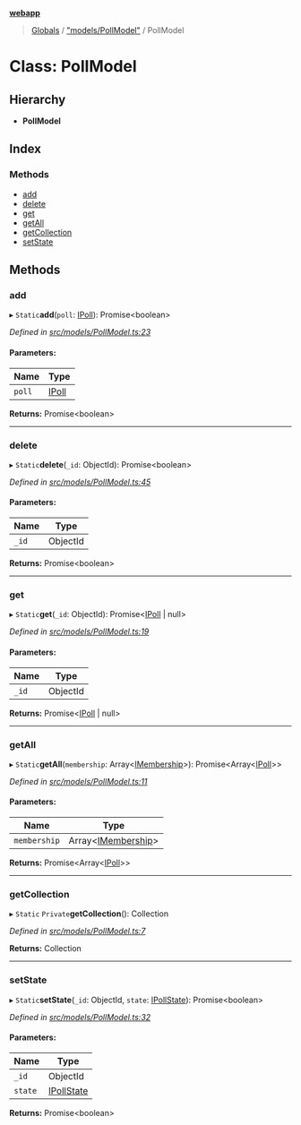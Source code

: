 **[webapp](../README.md)**

> [Globals](../globals.md) / ["models/PollModel"](../modules/_models_pollmodel_.md) / PollModel

# Class: PollModel

## Hierarchy

* **PollModel**

## Index

### Methods

* [add](_models_pollmodel_.pollmodel.md#add)
* [delete](_models_pollmodel_.pollmodel.md#delete)
* [get](_models_pollmodel_.pollmodel.md#get)
* [getAll](_models_pollmodel_.pollmodel.md#getall)
* [getCollection](_models_pollmodel_.pollmodel.md#getcollection)
* [setState](_models_pollmodel_.pollmodel.md#setstate)

## Methods

### add

▸ `Static`**add**(`poll`: [IPoll](../interfaces/_interface_ipoll_.ipoll.md)): Promise<boolean\>

*Defined in [src/models/PollModel.ts:23](https://github.com/BESTUPC/voting-web-app/blob/a4ae6c9/src/models/PollModel.ts#L23)*

#### Parameters:

Name | Type |
------ | ------ |
`poll` | [IPoll](../interfaces/_interface_ipoll_.ipoll.md) |

**Returns:** Promise<boolean\>

___

### delete

▸ `Static`**delete**(`_id`: ObjectId): Promise<boolean\>

*Defined in [src/models/PollModel.ts:45](https://github.com/BESTUPC/voting-web-app/blob/a4ae6c9/src/models/PollModel.ts#L45)*

#### Parameters:

Name | Type |
------ | ------ |
`_id` | ObjectId |

**Returns:** Promise<boolean\>

___

### get

▸ `Static`**get**(`_id`: ObjectId): Promise<[IPoll](../interfaces/_interface_ipoll_.ipoll.md) \| null\>

*Defined in [src/models/PollModel.ts:19](https://github.com/BESTUPC/voting-web-app/blob/a4ae6c9/src/models/PollModel.ts#L19)*

#### Parameters:

Name | Type |
------ | ------ |
`_id` | ObjectId |

**Returns:** Promise<[IPoll](../interfaces/_interface_ipoll_.ipoll.md) \| null\>

___

### getAll

▸ `Static`**getAll**(`membership`: Array<[IMembership](../modules/_interface_iuser_.md#imembership)\>): Promise<Array<[IPoll](../interfaces/_interface_ipoll_.ipoll.md)\>\>

*Defined in [src/models/PollModel.ts:11](https://github.com/BESTUPC/voting-web-app/blob/a4ae6c9/src/models/PollModel.ts#L11)*

#### Parameters:

Name | Type |
------ | ------ |
`membership` | Array<[IMembership](../modules/_interface_iuser_.md#imembership)\> |

**Returns:** Promise<Array<[IPoll](../interfaces/_interface_ipoll_.ipoll.md)\>\>

___

### getCollection

▸ `Static` `Private`**getCollection**(): Collection

*Defined in [src/models/PollModel.ts:7](https://github.com/BESTUPC/voting-web-app/blob/a4ae6c9/src/models/PollModel.ts#L7)*

**Returns:** Collection

___

### setState

▸ `Static`**setState**(`_id`: ObjectId, `state`: [IPollState](../modules/_interface_ipoll_.md#ipollstate)): Promise<boolean\>

*Defined in [src/models/PollModel.ts:32](https://github.com/BESTUPC/voting-web-app/blob/a4ae6c9/src/models/PollModel.ts#L32)*

#### Parameters:

Name | Type |
------ | ------ |
`_id` | ObjectId |
`state` | [IPollState](../modules/_interface_ipoll_.md#ipollstate) |

**Returns:** Promise<boolean\>
